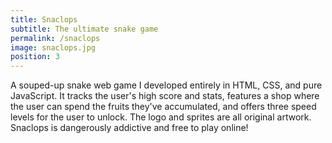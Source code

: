 ```yaml
---
title: Snaclops
subtitle: The ultimate snake game
permalink: /snaclops
image: snaclops.jpg
position: 3
---
```


A souped-up snake web game I developed entirely in HTML, CSS, and pure JavaScript. It tracks the user's high score and stats, features a shop where the user can spend the fruits they've accumulated, and offers three speed levels for the user to unlock. The logo and sprites are all original artwork. Snaclops is dangerously addictive and free to play online!